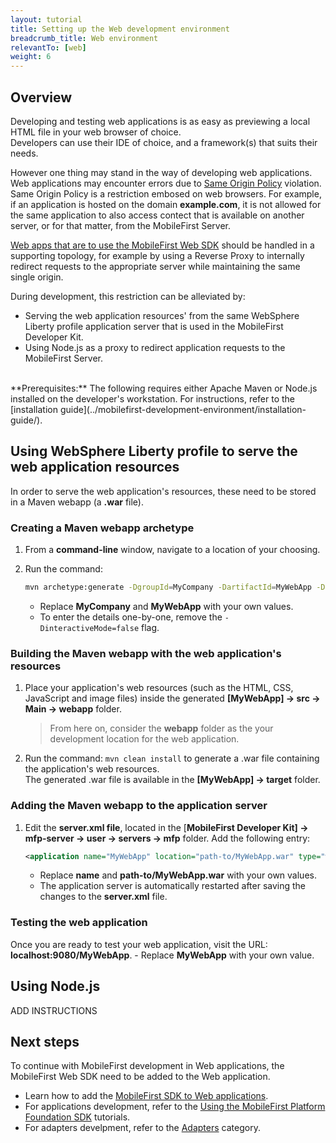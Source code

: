 ```yaml
---
layout: tutorial
title: Setting up the Web development environment
breadcrumb_title: Web environment
relevantTo: [web]
weight: 6
---
```

## Overview
Developing and testing web applications is as easy as previewing a local HTML file in your web browser of choice.  
Developers can use their IDE of choice, and a framework(s) that suits their needs.

However one thing may stand in the way of developing web applications. Web applications may encounter errors due to [Same Origin Policy](https://developer.mozilla.org/en-US/docs/Web/Security/Same-origin_policy) violation. Same Origin Policy is a restriction embosed on web browsers. For example, if an application is hosted on the domain **example.com**, it is not allowed for the same application to also access contect that is available on another server, or for that matter, from the MobileFirst Server.

[Web apps that are to use the MobileFirst Web SDK](../../adding-the-mfpf-sdk/web) should be handled in a supporting topology, for example by using a Reverse Proxy to internally redirect requests to the appropriate server while maintaining the same single origin.

During development, this restriction can be alleviated by:

- Serving the web application resources' from the same WebSphere Liberty profile application server that is used in the MobileFirst Developer Kit.
- Using Node.js as a proxy to redirect application requests to the MobileFirst Server.

<br/>
**Prerequisites:**  
The following requires either Apache Maven or Node.js installed on the developer's workstation.  
For instructions, refer to the [installation guide](../mobilefirst-development-environment/installation-guide/).

## Using WebSphere Liberty profile to serve the web application resources
In order to serve the web application's resources, these need to be stored in a Maven webapp (a **.war** file).

### Creating a Maven webapp archetype
1. From a **command-line** window, navigate to a location of your choosing.
2. Run the command:

    ```bash
    mvn archetype:generate -DgroupId=MyCompany -DartifactId=MyWebApp -DarchetypeArtifactId=maven-archetype-webapp -DinteractiveMode=false
    ```
    - Replace **MyCompany** and **MyWebApp** with your own values.
    - To enter the details one-by-one, remove the `-DinteractiveMode=false` flag.

### Building the Maven webapp with the web application's resources 
1. Place your application's web resources (such as the HTML, CSS, JavaScript and image files) inside the generated **[MyWebApp] → src → Main → webapp** folder.

    > From here on, consider the **webapp** folder as the your development location for the web application.

2. Run the command: `mvn clean install` to generate a .war file containing the application's web resources.  
   The generated .war file is available in the **[MyWebApp] → target** folder.

### Adding the Maven webapp to the application server
1. Edit the **server.xml file**, located in the [**MobileFirst Developer Kit] → mfp-server → user → servers → mfp** folder. Add the following entry:

    ```xml
    <application name="MyWebApp" location="path-to/MyWebApp.war" type="war"></application>
    ```
    - Replace **name** and **path-to/MyWebApp.war** with your own values.
    - The application server is automatically restarted after saving the changes to the **server.xml** file.  

### Testing the web application
Once you are ready to test your web application, visit the URL: **localhost:9080/MyWebApp**.
    - Replace **MyWebApp** with your own value.

## Using Node.js
ADD INSTRUCTIONS

## Next steps
To continue with MobileFirst development in Web applications, the MobileFirst Web SDK need to be added to the Web application.

* Learn how to add the [MobileFirst SDK to Web applications](../../adding-the-mfpf-sdk/web/).
* For applications development, refer to the [Using the MobileFirst Platform Foundation SDK](../../using-the-mfpf-sdk/) tutorials.
* For adapters develpment, refer to the [Adapters](../../adapters/) category.
